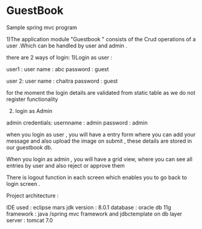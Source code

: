 # GuestBook
Sample spring mvc program 



1)The application module "Guestbook " consists of the Crud operations of a user .Which can be handled by user and admin .

there are 2 ways of login: 
1)Login as user :

user1 :
user name : abc
password : guest 

user 2:
user name : chaitra
password : guest 

for the moment the login details are validated from static table as we do not register functionality 


2) login as Admin 

admin credentials:
 usernname : admin
 password  : admin 


when you login as user , you will have a entry form where you can add your message and also upload the image
on submit , these details are stored in our guestbook db.


When you login as admin , you will have a grid view, where you can see all entries by user and also reject or approve them 

There is logout function in each screen which enables you to go back to login screen .


Project architecture :


IDE used : eclipse mars
jdk version : 8.0.1
database : oracle db 11g 
framework : java /spring mvc framework and jdbctemplate on db layer 
server : tomcat 7.0


































